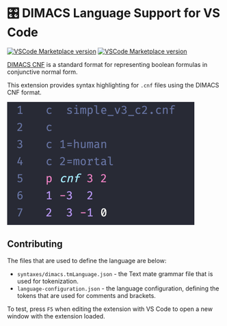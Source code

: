 # 🎛 DIMACS Language Support for VS Code

[![VSCode Marketplace version](https://img.shields.io/visual-studio-marketplace/v/giraugh.code-dimacs)](https://marketplace.visualstudio.com/items?itemName=giraugh.code-dimacs)
[![VSCode Marketplace version](https://img.shields.io/visual-studio-marketplace/d/giraugh.code-dimacs)](https://marketplace.visualstudio.com/items?itemName=giraugh.code-dimacs)

[DIMACS CNF](https://jix.github.io/varisat/manual/0.2.0/formats/dimacs.html) is a standard format for representing boolean formulas in conjunctive normal form.

This extension provides syntax highlighting for `.cnf` files using the DIMACS CNF format.

![DIMACS syntax highlighting in VS Code](./images/example.png)

## Contributing

The files that are used to define the language are below:

- `syntaxes/dimacs.tmLanguage.json` - the Text mate grammar file that is used for tokenization.
- `language-configuration.json` - the language configuration, defining the tokens that are used for comments and brackets.

To test, press `F5` when editing the extension with VS Code to open a new window with the extension loaded.
